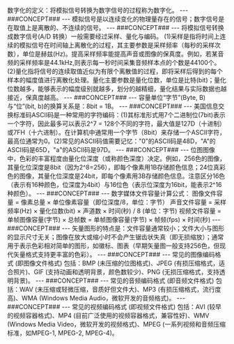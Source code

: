 数字化的定义：将模拟信号转换为数字信号的过程称为数字化。
--- ###CONCEPT### ---
模拟信号是以连续变化的物理量存在的信号；数字信号是在取值上是离散的、不连续的信号。
--- ###CONCEPT### ---
将模拟信号转换成数字信号(A/D 转换）一般需要经过采样、量化与编码。
(1)采样是指将时间上连续的模拟信号在时间轴上离散化的过程，其主要参数是采样频率（每秒的采样次数），单位是赫兹(Hz)。提高采样频率能提高声音或图像的保真度。例如，若某音频的采样频率是44.1kHz,则表示每一秒时间采集音频样本点的个数是44100个。
(2)量化指将信号的连续取值近似为有限个离散值的过程，即将采样后得到的每个样本的幅度值进行离散化处理。量化主要参数是量化位数，单位是比特(bit)；量化位数越多，能够表示的幅度级别就越多，划分的越精细，量化结果与实际数据也越接近，保真度越高。
--- ###CONCEPT### ---
容量单位“字节”(Byte, B)与“位”(bit, b)的换算关系是：8bit = 1B。
--- ###CONCEPT### ---
美国信息交换标准码ASCII码是一种常用的字符编码：(1)其标准形式用7个二进制位(7bit)表示一个字符，因此最多可以表示2^7 = 128个不同的字符，最大值是127D（十进制）或7FH（十六进制）。在计算机中通常用一个字节（8bit）来存储一个ASCII字符，最高位通常为0。(2)常见的ASCII码值需要记忆："0"的ASCII码是48D，"A"的ASCII码是65D，"a"的ASCII码是97D。
--- ###CONCEPT### ---
位图图像中，色彩的丰富程度由量化位深度（或称颜色深度）决定。例如，256色的图像，其量化位深度是8bit（因为2^8=256），即每个像素用1B存储颜色信息；24位真彩色的图像，其量化位深度是24bit，即每个像素用3B存储颜色信息。注意区分16色（表示有16种颜色，位深度为4bit）与16位色（表示位深度为16bit，能表示2^16种颜色）。
--- ###CONCEPT### ---
数字媒体文件容量计算公式：
图像文件容量 = 像素总量 × 单位像素容量（即位深度/8，单位：字节）
声音文件容量 = 采样频率(Hz) × 量化位数(bit) × 声道数 × 时间(秒) / 8 (单位：字节)
视频文件容量 = 单帧图像容量(字节) × 总帧数 = 单帧图像容量(字节) × 帧频(fps) × 时间(秒)
--- ###CONCEPT### ---
矢量图形的特点是：文件容量通常较小；文件大小与图形的显示尺寸无关；图像在放大或缩小时不会产生锯齿状失真（即无损缩放）；通常用于表示色彩相对简单的图形，如徽标、图表（早期矢量图一般支持256色，但现代矢量格式支持更丰富的色彩）。
--- ###CONCEPT### ---
常见的图像编码格式 (即图像文件格式) 包括：BMP (未压缩的位图格式)、JPEG (有损压缩格式，适合照片)、GIF (支持动画和透明背景，颜色数较少)、PNG (无损压缩格式，支持透明背景)。
--- ###CONCEPT### ---
常见的音频编码格式 (即音频文件格式) 包括：WAV (未压缩或轻微压缩，音质好但文件大)、MP3 (有损压缩格式，流行度高)、WMA (Windows Media Audio，微软开发的音频格式)。
--- ###CONCEPT### ---
常见的视频编码格式 (即视频文件格式) 包括：AVI (较早的视频容器格式)、MP4 (目前广泛使用的视频容器格式，兼容性好)、WMV (Windows Media Video，微软开发的视频格式)、MPEG (一系列视频和音频压缩标准，如MPEG-1, MPEG-2, MPEG-4)。